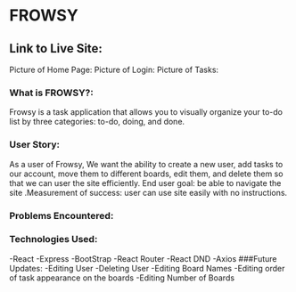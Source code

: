 # FROWSY

## Link to Live Site:

Picture of Home Page:
Picture of Login:
Picture of Tasks:

### What is FROWSY?:

Frowsy is a task application that allows you to visually organize your to-do list by three categories: to-do, doing, and done.

### User Story:

As a user of Frowsy, We want the ability to create a new user, add tasks to our account, move them to different boards, edit them, and delete them so that we can user the site efficiently. End user goal: be able to navigate the site .Measurement of success: user can use site easily with no instructions.

### Problems Encountered:

### Technologies Used:

-React
-Express
-BootStrap
-React Router
-React DND
-Axios
###Future Updates:
-Editing User
-Deleting User
-Editing Board Names
-Editing order of task appearance on the boards
-Editing Number of Boards
